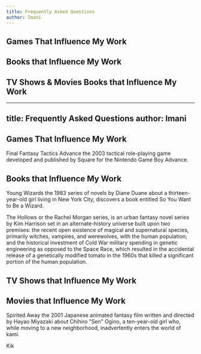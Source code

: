 ```yaml
---
title: Frequently Asked Questions
author: Imani
---
```


## Games That Influence My Work

## Books that Influence My Work

## TV Shows & Movies Books that Influence My Work
---
title: Frequently Asked Questions
author: Imani
---

## Games That Influence My Work

Final Fantasy Tactics Advance the 2003 tactical role-playing game developed and published by Square for the Nintendo Game Boy Advance.

## Books that Influence My Work

Young Wizards the 1983 series of novels by Diane Duane about a thirteen-year-old girl living in New York City, discovers a book entitled So You Want to Be a Wizard.

The Hollows or the Rachel Morgan series, is an urban fantasy novel series by Kim Harrison set in an alternate-history universe built upon two premises: the recent open existence of magical and supernatural species, primarily witches, vampires, and werewolves, with the human population; and the historical investment of Cold War military spending in genetic engineering as opposed to the Space Race, which resulted in the accidental release of a genetically modified tomato in the 1960s that killed a significant portion of the human population.

## TV Shows that Influence My Work

## Movies that Influence My Work

Spirited Away the 2001 Japanese animated fantasy film written and directed by Hayao Miyazaki about Chihiro "Sen" Ogino, a ten-year-old girl who, while moving to a new neighborhood, inadvertently enters the world of kami.

Kik